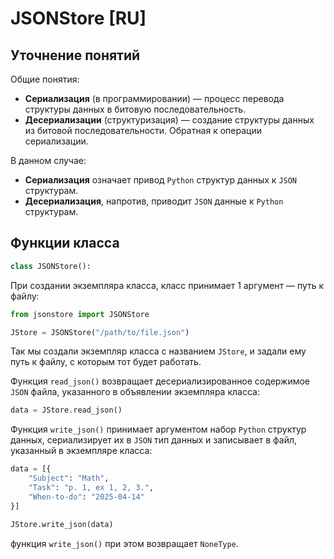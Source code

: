 # JSONStore [RU]

## Уточнение понятий

Общие понятия:

- **Сериализация** (в программировании) — процесс перевода структуры данных в битовую последовательность.
- **Десериализации** (структуризация) — создание структуры данных из битовой последовательности. Обратная к операции сериализации.

В данном случае:

- **Сериализация** означает привод `Python` структур данных к `JSON` структурам.
- **Десериализация**, напротив, приводит `JSON` данные к `Python` структурам.

## Функции класса

```py
class JSONStore():
```

При создании экземпляра класса, класс принимает 1 аргумент — путь к файлу:

```py
from jsonstore import JSONStore

JStore = JSONStore("/path/to/file.json")
```

Так мы создали экземпляр класса с названием `JStore`, и задали ему путь к файлу, с которым тот будет работать.

Функция `read_json()` возвращает десериализированное содержимое `JSON` файла, указанного в объявлении экземпляра класса:

```py
data = JStore.read_json()
```

Функция `write_json()` принимает аргументом набор `Python` структур данных, сериализирует их в `JSON` тип данных и записывает в файл, указанный в экземпляре класса:

```py
data = [{
    "Subject": "Math",
    "Task": "p. 1, ex 1, 2, 3.",
    "When-to-do": "2025-04-14"
}]

JStore.write_json(data)
```

функция `write_json()` при этом возвращает `NoneType`.